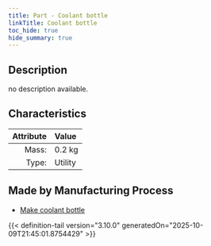 ```yaml
---
title: Part - Coolant bottle
linkTitle: Coolant bottle
toc_hide: true
hide_summary: true
---
```

<!-- This is generated by the MarsSim HelpGenertor, do not edit. -->

## Description
no description available.

## Characteristics

| Attribute      | Value |
|--------:|:------|
|Mass:|0.2 kg|
|Type:|Utility|

## Made by Manufacturing Process

- [Make coolant bottle](/docs/definitions/process/make-coolant-bottle)




{{< definition-tail version="3.10.0" generatedOn="2025-10-09T21:45:01.8754429" >}}



